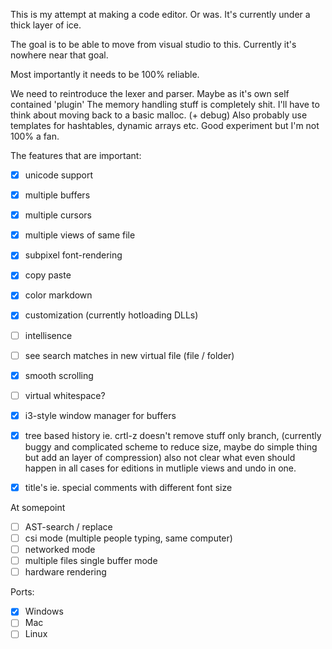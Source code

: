 This is my attempt at making a code editor. Or was. It's currently under a thick layer of ice. 

The goal is to be able to move from visual studio to this.
Currently it's nowhere near that goal.

Most importantly it needs to be 100% reliable.

We need to reintroduce the lexer and parser. Maybe as it's own self contained 'plugin'
The memory handling stuff is completely shit.
I'll have to think about moving back to a basic malloc. (+ debug)
Also probably use templates for hashtables, dynamic arrays etc. Good experiment but I'm not 100% a fan. 

The features that are important:
- [x] unicode support
- [x] multiple buffers
- [x] multiple cursors
- [x] multiple views of same file 
- [x] subpixel font-rendering 
- [x] copy paste
- [x] color markdown
- [x] customization (currently hotloading DLLs)
- [ ] intellisence
- [ ] see search matches in new virtual file (file / folder) 
- [x] smooth scrolling
- [ ] virtual whitespace?
- [x] i3-style window manager for buffers
- [x] tree based history ie. crtl-z doesn't remove stuff only branch, (currently buggy and complicated scheme to reduce size, maybe do simple thing but add an layer of compression) also not clear what even should happen in all cases for editions in mutliple views and undo in one.
- [x] title's ie. special comments with different font size


At somepoint
- [ ] AST-search / replace
- [ ] csi mode (multiple people typing, same computer)
- [ ] networked mode
- [ ] multiple files single buffer mode
- [ ] hardware rendering 

Ports:
- [x] Windows
- [ ] Mac
- [ ] Linux
